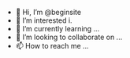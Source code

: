 - 👋 Hi, I’m @beginsite
- 👀 I’m interested i.
- 🌱 I’m currently learning ...
- 💞️ I’m looking to collaborate on ...
- 📫 How to reach me ...

<!---
beginsite/beginsite is a ✨ special ✨ repository because its `README.md` (this file) appears on your GitHub profile.
You can click the Preview link to take a look at your changes.
--->
